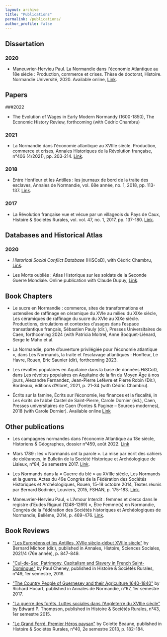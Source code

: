 ```yaml
---
layout: archive
title: "Publications"
permalink: /publications/
author_profile: false
---
```

## Dissertation
### 2020

- Maneuvrier-Hervieu Paul. La Normandie dans l'économie Atlantique au 18e siècle : Production, commerce et crises. Thèse de doctorat, Histoire. Normandie Université, 2020. Available online, [Link](https://tel.archives-ouvertes.fr/tel-03195999).

## Papers
###2022
- The Evolution of Wages in Early Modern Normandy (1600-1850), The Economic History Review, forthcoming (with Cédric Chambru)

### 2021
- La Normandie dans l'économie atlantique au XVIIIe siècle. Production, commerce et crises, Annales Historiques de la Révolution française, n°406 (4/2021), pp. 203-214. [Link](https://www.revues.armand-colin.com/histoire/annales-historiques-revolution-francaise/annales-historiques-revolution-francaise-no406-42021/normandie-leconomie-atlantique-au-xviiie-siecle).

### 2018
- Entre Honfleur et les Antilles : les journaux de bord de la traite des esclaves, Annales de Normandie, vol. 68e année, no. 1, 2018, pp. 113-137. [Link](https://www.cairn.info/revue-annales-de-normandie-2018-1-page-113.htm).

### 2017
- La Révolution française vue et vécue par un villageois du Pays de Caux, Histoire & Sociétés Rurales, vol. vol. 47, no. 1, 2017, pp. 137-180. [Link](https://www.cairn.info/revue-histoire-et-societes-rurales-2017-1-page-137.htm).


## Databases and Historical Atlas
### 2020

- _Historical Social Conflict Database_ (HiSCoD), with Cédric Chambru, [Link](https://www.unicaen.fr/hiscod/).

- Les Morts oubliés : Atlas Historique sur les soldats de la Seconde Guerre Mondiale. Online publication with Claude Dupuy, [Link](https://mortsoublies.fr/).


## Book Chapters 
- Le sucre en Normandie : commerce, sites de transformations et ustensiles de raffinage en céramique du XVIe au milieu du XIXe siècle, Les céramiques de raffinage du sucre du XVIe au XIXe siècle. Productions, circulations et contextes d’usages dans l’espace transatlantique français, Sébastien Pauly (dir.), Presses Universitaires de Caen, forthcoming 2024 (with Patricia Moitrel, Anne Bocquet-Liénard, Serge le Maho et al. 

- La Normandie, porte d’ouverture privilégiée pour l’économie atlantique », dans Les Normands, la traite et l’esclavage atlantiques : Honfleur, Le Havre, Rouen, Eric Saunier (dir), forthcoming 2023. 

- Les révoltes populaires en Aquitaine dans la base de données HiSCoD, dans Les révoltes populaires en Aquitaine de la fin du Moyen Âge à nos jours, Alexandre Fernandez, Jean-Pierre Lefèvre et Pierre Robin (Dir.), Bordeaux, éditions d’Albret, 2021, p. 21-34 (with Cédric Chambru).

- Écrits sur la famine,  Écrits sur l’économie, les finances et la fiscalité, in Les écrits de l’abbé Castel de Saint-Pierre, Carole Dornier (éd.), Caen, Presses universitaires de Caen (Fontes & Paginæ – Sources modernes), 2018 (with Carole Dornier). Available online [Link]([https://www.unicaen.fr/puc/sources/castel/doc/Economie/famine_intro.xml](https://www.unicaen.fr/puc/sources/castel/doc/Economie/famine_intro.xml))


## Other publications

- Les campagnes normandes dans l’économie Atlantique au 18e siècle, Historiens & Géographes, dossier n°459, août 2022. [Link](https://www.aphg.fr/Les-campagnes-normandes-dans-l-economie-Atlantique-au-18e-siecle)

- Mars 1789 : les « Normands ont la parole ». La mise par écrit des cahiers de doléances, in Bulletin de la Société Historique et Archéologique de Lisieux, n°84, 2e semestre 2017. [Link](http://www.societehistoriquedelisieux.fr/?p=7339).

- Les Normands dans la « Guerre du blé » au XVIIIe siècle, Les Normands et la guerre. Actes du 49e Congrès de la Fédération des Sociétés Historiques et Archéologiques, Rouen, 15-18 octobre 2014, Textes réunis par Bernard Bodinier, Louviers, 2015, FSHAN, p. 175-183. [Link](https://www.dropbox.com/s/6c0et5mx9jujlco/maneuvrier-hervieu_normands_guerre_du_ble_2015.pdf?dl=0).

- Maneuvrier-Hervieu Paul, « L’Amour Interdit : femmes et clercs dans le registre d’Eudes Rigaud (1248-1269) », Être Femme(s) en Normandie, Congrès de la Fédération des Sociétés historiques et Archéologiques de Normandie, Bellême, 2014, p. 469-476. [Link](https://www.dropbox.com/s/q2nebk61151cdql/maneuvrier-hervieu_amour_interdit_femmes_pretres_2014.pdf?dl=0).


## Book Reviews 
- ["Les Européens et les Antilles, XVIIe siècle-début XVIIIe siècle"](https://www.cambridge.org/core/journals/annales-histoire-sciences-sociales/article/bernard-michon-dir-les-europeens-et-les-antilles-xviie-siecledebut-xviiie-siecle-rennes-pur-2019-246-p/DDA22509F1F77E18AFBA4808AF0EE4E8) by Bernard Michon (dir.), published in Annales, Histoire, Sciences Sociales, 2021/4 (76e année), p. 847-849.

- ["Cul-de-Sac. Patrimony, Capitalism and Slavery in French Saint-Domingue"](https://www.cairn.info/revue-histoire-et-societes-rurales-2018-1-page-199.htm) by Paul Cheney, published in Histoire & Sociétés Rurales, n°49, 1er semestre, 2018. 

- ["The Country People of Guernesey and their Agriculture 1640-1840"](https://www.cairn.info/revue-annales-de-normandie-2017-1-page-149.htm) by Richard Hocart, published in Annales de Normandie, n°67, 1er semestre 2017.

- ["La guerre des forêts. Luttes sociales dans l'Angleterre du XVIIIe siècle"](https://www.cairn.info/revue-histoire-et-societes-rurales-2015-1-page-149.htm) by Edward P. Thompson, published in Histoire & Sociétés Rurales, n°43, 1er semestre 2015.

- ["Le Grand Ferré. Premier Héros paysan"](https://www.cairn.info/revue-histoire-et-societes-rurales-2013-2-page-155.htm?try_download=1) by Colette Beaune, published in Histoire & Sociétés Rurales, n°40, 2e semestre 2013, p. 182-184.


